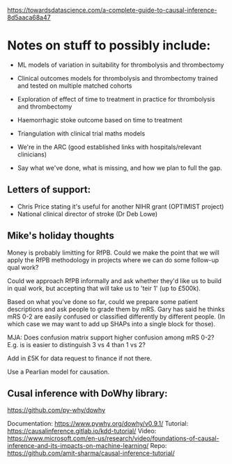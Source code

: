 https://towardsdatascience.com/a-complete-guide-to-causal-inference-8d5aaca68a47

# Notes on stuff to possibly include:

* ML models of variation in suitability for thrombolysis and thrombectomy
* Clinical outcomes models for thrombolysis and thrombectomy trained and tested on multiple matched cohorts
* Exploration of effect of time to treatment in practice for thrombolysis and thrombectomy
* Haemorrhagic stoke outcome based on time to treatment
* Triangulation with clinical trial maths models

* We're in the ARC (good established links with hospitals/relevant clinicians)

* Say what we've done, what is missing, and how we plan to full the gap.


## Letters of support:

* Chris Price stating it's useful for another NIHR grant (OPTIMIST project)
* National clinical director of stroke (Dr Deb Lowe)

## Mike's holiday thoughts

Money is probably limitting for RfPB. Could we make the point that we will apply the RfPB methodology in projects where we can do some follow-up qual work?

Could we approach RfPB informally and ask whether they'd like us to build in qual work, but accepting that will take us to 'teir 1' (up to £500k). 

Based on what you've done so far, could we prepare some patient descriptions and ask people to grade them by mRS. Gary has said he thinks mRS 0-2 are easily confused or classified differently by different people. (In which case we may want to add up SHAPs into a single block for those).

MJA: Does confusion matrix support higher confusion among mRS 0-2? E.g. is is easier to distinguish 3 vs 4 than 1 vs 2?

Add in £5K for data request to finance if not there.

Use a Pearlian model for causation.

## Cusal inference with DoWhy library:

https://github.com/py-why/dowhy

Documentation: https://www.pywhy.org/dowhy/v0.9.1/
Tutorial: https://causalinference.gitlab.io/kdd-tutorial/
Video: https://www.microsoft.com/en-us/research/video/foundations-of-causal-inference-and-its-impacts-on-machine-learning/
Repo: https://github.com/amit-sharma/causal-inference-tutorial/

